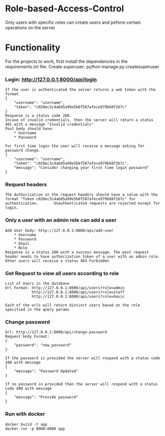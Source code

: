 # Role-based-Access-Control
Only users with specific roles can create users and peform certain operations on the server

# Functionality
For the projects to work, first install the dependencies in the requirements.txt file.
Create superuser: python manage.py createsuperuser


### Login: http://127.0.0.1:8000/api/login
	
	If the user is authenticated the server returns a web token with the format
	{
    	"username": "username",
   	 	"token": "c020ec3c4a6d5a99e5b6f587afece979b68f267c"
	}
	Response is a status code 200. 
	Incase of invalid credentials, then the server will return a status 401 with a message "Invalid credentials"
	Post body should have:
		* Username
		* Password
		
	For first time login the user will receive a message asking for password change.
	{
    	"username": "username",
   	 	"token": "c020ec3c4a6d5a99e5b6f587afece979b68f267c",
		"message": "Consider changing your first time login password"
	}
	
### Request headers
	The Authorization in the request headers should have a value with the format "Token c020ec3c4a6d5a99e5b6f587afece979b68f267c" for authentication. 		Unauthenticated requests are rejected except for login.
	
	
### Only a user with an admin role can add a user
	Add User body: http://127.0.0.1:8000/api/add-user
		* Username
		* Password
		* Email
		* Role
	Response is a status 200 with a success message. The post request header needs to have authorization token of a user with an admin role.
	Other users will receive a status 403 Forbidden
	
### Get Request to view all users according to role
	List of Users in the database
	Url Format: http://127.0.0.1:8000/api/users?role=admin
				http://127.0.0.1:8000/api/users?role=staff
				http://127.0.0.1:8000/api/users?role=basic
	
	Each of the urls will return distinct users based on the role specified in the query params
	
### Change password
	Url: http://127.0.0.1:8000/api/change-password
	Request body Format: 
	{
		"password": "new_password"
	}
	
	If the password is provided the server will respond with a status code 200 with message 
	{
		"message": "Password Updated"
	}
	
	If no password in provided then the server will respond with a status code 400 with message 
	{
		"message": "Provide password"
	}

### Run with docker 
	docker build -t app .
	docker run -p 8000:8000 app

